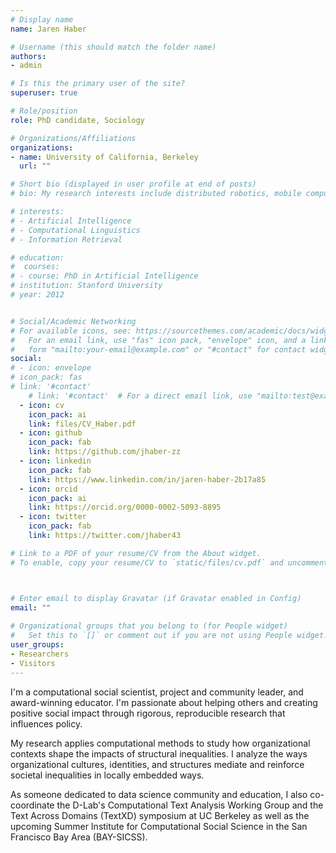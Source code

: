 ```yaml
---
# Display name
name: Jaren Haber

# Username (this should match the folder name)
authors:
- admin

# Is this the primary user of the site?
superuser: true

# Role/position
role: PhD candidate, Sociology 

# Organizations/Affiliations
organizations:
- name: University of California, Berkeley
  url: ""

# Short bio (displayed in user profile at end of posts)
# bio: My research interests include distributed robotics, mobile computing and programmable matter.

# interests:
# - Artificial Intelligence
# - Computational Linguistics
# - Information Retrieval

# education:
#  courses:
# - course: PhD in Artificial Intelligence
# institution: Stanford University
# year: 2012


# Social/Academic Networking
# For available icons, see: https://sourcethemes.com/academic/docs/widgets/#icons
#   For an email link, use "fas" icon pack, "envelope" icon, and a link in the
#   form "mailto:your-email@example.com" or "#contact" for contact widget.
social:
# - icon: envelope
# icon_pack: fas
# link: '#contact'
    # link: '#contact'  # For a direct email link, use "mailto:test@example.org".
  - icon: cv
    icon_pack: ai
    link: files/CV_Haber.pdf
  - icon: github
    icon_pack: fab
    link: https://github.com/jhaber-zz
  - icon: linkedin
    icon_pack: fab
    link: https://www.linkedin.com/in/jaren-haber-2b17a85
  - icon: orcid
    icon_pack: ai
    link: https://orcid.org/0000-0002-5093-8895
  - icon: twitter
    icon_pack: fab
    link: https://twitter.com/jhaber43

# Link to a PDF of your resume/CV from the About widget.
# To enable, copy your resume/CV to `static/files/cv.pdf` and uncomment the lines below.  



# Enter email to display Gravatar (if Gravatar enabled in Config)
email: ""
  
# Organizational groups that you belong to (for People widget)
#   Set this to `[]` or comment out if you are not using People widget.  
user_groups:
- Researchers
- Visitors
---
```


I'm a computational social scientist, project and community leader, and award-winning educator. I'm passionate about helping others and creating positive social impact through rigorous, reproducible research that influences policy.

My research applies computational methods to study how organizational contexts shape the impacts of structural inequalities. I analyze the ways organizational cultures, identities, and structures mediate and reinforce societal inequalities in locally embedded ways. 

As someone dedicated to data science community and education, I also co-coordinate the D-Lab's Computational Text Analysis Working Group and the Text Across Domains (TextXD) symposium at UC Berkeley as well as the upcoming Summer Institute for Computational Social Science in the San Francisco Bay Area (BAY-SICSS).
